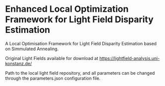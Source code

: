 # Enhanced Local Optimization Framework for Light Field Disparity Estimation

A Local Optimisation Framework for Light Field Disparity Estimation based on Simmulated Annealing. 

Original Light Fields available for download at https://lightfield-analysis.uni-konstanz.de/

Path to the local light field repository, and all parameters can be changed through the parameters.json configuration file.
